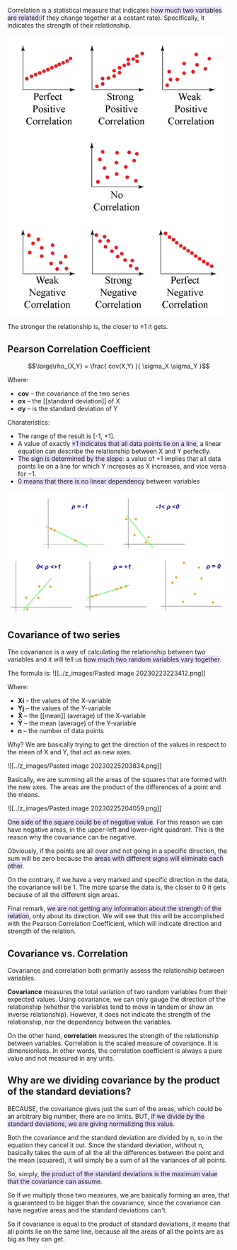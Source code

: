 Correlation is a statistical measure that indicates <span style="background:rgba(183, 152, 255, 0.3)">how much two variables are related</span>(if they change together at a costant rate).
Specifically, it indicates the strength of their relationship.

![](../z_images/Pasted%20image%2020230223213817.png)


The stronger the relationship is, the closer to ±1 it gets.

## Pearson Correlation Coefficient

$$\large\rho_{X,Y} = \frac{ cov(X,Y) }{ \sigma_X \sigma_Y }$$

Where:
- **cov** – the covariance of the two series
- **σx** – the [[standard deviation]] of X
- **σy** – is the standard deviation of Y

Charateristics:
- The range of the result is [-1, +1].
- A value of exactly <span style="background:rgba(183, 152, 255, 0.3)">±1 indicates that all data points lie on a line</span>, a linear equation can describe the relationship between X and Y perfectly.
- <span style="background:rgba(183, 152, 255, 0.3)">The sign is determined by the slope</span>: a value of +1 implies that all data points lie on a line for which Y increases as X increases, and vice versa for −1. 
- <span style="background:rgba(183, 152, 255, 0.3)">0 means that there is no linear dependency</span> between variables

![](../z_images/Pasted%20image%2020230223220310.png)


## Covariance of two series

The covariance is a way of calculating the relationship between two variables and it will tell us <span style="background:rgba(183, 152, 255, 0.3)">how much two random variables vary together</span>.

The formula is:
![[../z_images/Pasted image 20230223223412.png]]

Where:
-   **Xi** – the values of the X-variable
-   **Yj** – the values of the Y-variable
-   **X̄** – the [[mean]] (average) of the X-variable
-   **Ȳ** – the mean (average) of the Y-variable
-   **n** – the number of data points

Why?
We are basically trying to get the direction of the values in respect to the mean of X and Y, that act as new axes.

![[../z_images/Pasted image 20230225203834.png]]

Basically, we are summing all the areas of the squares that are formed with the new axes.
The areas are the product of the differences of a point and the means.

![[../z_images/Pasted image 20230225204059.png]]

<span style="background:rgba(183, 152, 255, 0.3)">One side of the square could be of negative value</span>. For this reason we can have negative areas, in the upper-left and lower-right quadrant.
This is the reason why the covariance can be negative.

Obviously, if the points are all over and not going in a specific direction, the sum will be zero because the <span style="background:rgba(183, 152, 255, 0.3)">areas with different signs will eliminate each other</span>.

On the contrary, if we have a very marked and specific direction in the data, the covariance will be 1. The more sparse the data is, the closer to 0 it gets because of all the different sign areas.

Final remark, <span style="background:rgba(183, 152, 255, 0.3)">we are not getting any information about the strength of the relation</span>, only about its direction. We will see that this will be accomplished with the Pearson Correlation Coefficient, which will indicate direction and strength of the relation.

## Covariance vs. Correlation

Covariance and correlation both primarily assess the relationship between variables.

**Covariance** measures the total variation of two random variables from their expected values. Using covariance, we can only gauge the direction of the relationship (whether the variables tend to move in tandem or show an inverse relationship). However, it does not indicate the strength of the relationship, nor the dependency between the variables.

On the other hand, **correlation** measures the strength of the relationship between variables. Correlation is the scaled measure of covariance. It is dimensionless. In other words, the correlation coefficient is always a pure value and not measured in any units.

## Why are we dividing covariance by the product of the standard deviations?

BECAUSE, the covariance gives just the sum of the areas, which could be an arbitrary big number, there are no limits. 
BUT, <span style="background:rgba(183, 152, 255, 0.3)">if we divide by the standard deviations, we are giving normalizing this value</span>.

Both the covariance and the standard deviation are divided by n, so in the equation they cancel it out.
Since the standard deviation, without n, basically takes the sum of all the all the differences between the point and the mean (squared), it will simply be a sum of all the variances of all points.

So, simply, <span style="background:rgba(183, 152, 255, 0.3)">the product of the standard deviations is the maximum value that the covariance can assume</span>.

So if we multiply those two measures, we are basically forming an area, that is guaranteed to be bigger than the covariance, since the covariance can have negative areas and the standard deviations can't.

So if covariance is equal to the product of standard deviations, it means that all points lie on the same line, because all the areas of all the points are as big as they can get.